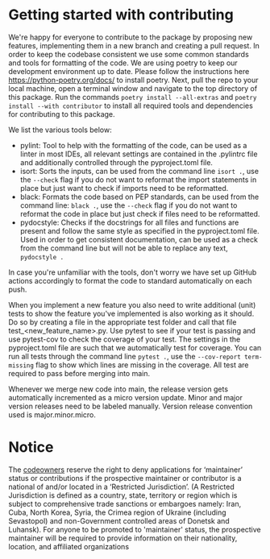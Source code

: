 <!--
SPDX-FileCopyrightText: 2024 Shell Global Solutions International B.V. All Rights Reserved.

SPDX-License-Identifier: Apache-2.0
-->

# Getting started with contributing
We're happy for everyone to contribute to the package by proposing new features, implementing them in a new branch and 
creating a pull request. In order to keep the codebase consistent we use some common standards and tools for formatting 
of the code. We are using poetry to keep our development environment up to date. Please follow the instructions here 
https://python-poetry.org/docs/ to install poetry. Next, pull the repo to your local machine, open a terminal window 
and navigate to the top directory of this package. Run the commands `poetry install --all-extras` and 
`poetry install --with contributor` to install all required tools and dependencies for contributing to this package.

We list the various tools below:
- pylint: Tool to help with the formatting of the code, can be used as a linter in most IDEs, all relevant settings are 
contained in the .pylintrc file and additionally controlled through the pyproject.toml file.
- isort: Sorts the inputs, can be used from the command line  `isort .`, use the `--check` flag if you do not want to 
reformat the import statements in place but just want to check if imports need to be reformatted.
- black: Formats the code based on PEP standards, can be used from the command line: `black .`, use the `--check` flag 
if you do not want to reformat the code in place but just check if files need to be reformatted.
- pydocstyle: Checks if the docstrings for all files and functions are present and follow the same style as specified
in the pyproject.toml file. Used in order to get consistent documentation, can be used as a check from the command line 
but will not be able to replace any text, `pydocstyle .`

In case you're unfamiliar with the tools, don't worry we have set up GitHub actions accordingly to format the code to 
standard automatically on each push.

When you implement a new feature you also need to write additional (unit) tests to show the feature you've implemented 
is also working as it should. Do so by creating a file in the appropriate test folder and call that file 
test_<new_feature_name>.py. Use pytest to see if your test is passing and use pytest-cov to check the coverage of your 
test. The settings in the pyproject.toml file are such that we automatically test for coverage. You can run all tests 
through the command line `pytest .`, use the `--cov-report term-missing` flag to show which lines are missing in the 
coverage. All test are required to pass before merging into main.

Whenever we merge new code into main, the release version gets automatically incremented as a micro version update.
Minor and major version releases need to be labeled manually. Version release convention used is major.minor.micro.

# Notice

The [codeowners](https://github.com/sede-open/pyELQ//blob/main/CODEOWNERS.md) reserve the right to deny applications 
for ‘maintainer’ status or contributions if 
the prospective maintainer or contributor is a national of and/or located in a ‘Restricted Jurisdiction’. 
(A Restricted Jurisdiction is defined as a country, state, territory or region which is subject to comprehensive 
trade sanctions or embargoes namely: Iran, Cuba, North Korea, Syria, the Crimea region of Ukraine (including 
Sevastopol) and non-Government controlled areas of Donetsk and Luhansk). For anyone to be promoted to 'maintainer' 
status, the prospective maintainer will be required to provide information on their nationality, location, and 
affiliated organizations